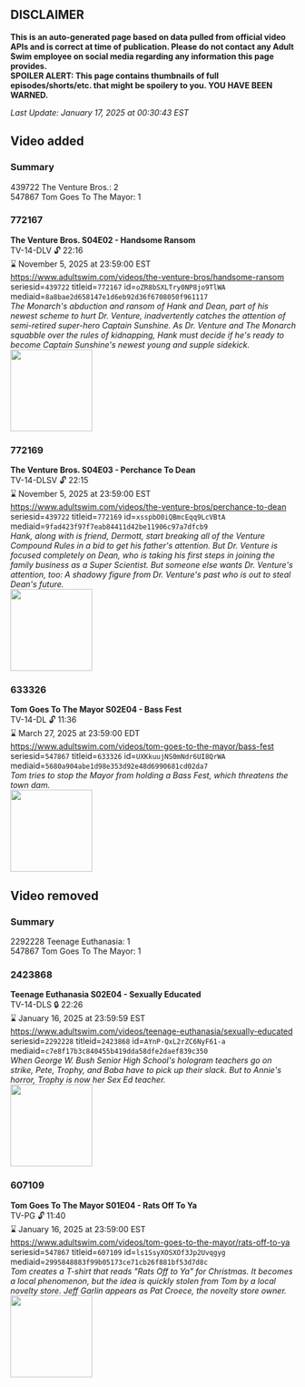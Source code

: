 ## DISCLAIMER
**This is an auto-generated page based on data pulled from official video APIs and is correct at time of publication. Please do not contact any Adult Swim employee on social media regarding any information this page provides.**  
**SPOILER ALERT: This page contains thumbnails of full episodes/shorts/etc. that might be spoilery to you. YOU HAVE BEEN WARNED.**  

_Last Update: January 17, 2025 at 00:30:43 EST_
## Video added
### Summary
439722 The Venture Bros.: 2  
547867 Tom Goes To The Mayor: 1  
### 772167
**The Venture Bros. S04E02 - Handsome Ransom**  
TV-14-DLV 🔓 22:16  
⌛ November 5, 2025 at 23:59:00 EST  
https://www.adultswim.com/videos/the-venture-bros/handsome-ransom  
seriesid=`439722` titleid=`772167` id=`oZR8bSXLTry0NP8jo9TlWA` mediaid=`8a8bae2d658147e1d6eb92d36f6708050f961117`  
_The Monarch's abduction and ransom of Hank and Dean, part of his newest scheme to hurt Dr. Venture, inadvertently catches the attention of semi-retired super-hero Captain Sunshine. As Dr. Venture and The Monarch squabble over the rules of kidnapping, Hank must decide if he's ready to become Captain Sunshine's newest young and supple sidekick._  
<a href="https://media.cdn.adultswim.com/uploads/20210106/thumbnails/2_2116145487-venture_140_dst_cid-NXJM.jpg"><img src="https://media.cdn.adultswim.com/uploads/20210106/thumbnails/2_2116145487-venture_140_dst_cid-NXJM.jpg" height="144px" /></a>
### 772169
**The Venture Bros. S04E03 - Perchance To Dean**  
TV-14-DLSV 🔓 22:15  
⌛ November 5, 2025 at 23:59:00 EST  
https://www.adultswim.com/videos/the-venture-bros/perchance-to-dean  
seriesid=`439722` titleid=`772169` id=`xsspbO0iQBmcEqq9LcVBtA` mediaid=`9fad423f97f7eab84411d42be11906c97a7dfcb9`  
_Hank, along with is friend, Dermott, start breaking all of the Venture Compound Rules in a bid to get his father's attention.  But Dr. Venture is focused completely on Dean, who is taking his first steps in joining the family business as a Super Scientist. But someone else wants Dr. Venture's attention, too: A shadowy figure from Dr. Venture's past who is out to steal Dean's future._  
<a href="https://media.cdn.adultswim.com/uploads/20210106/thumbnails/2_211614623-venture_142_bim_V60N.jpg"><img src="https://media.cdn.adultswim.com/uploads/20210106/thumbnails/2_211614623-venture_142_bim_V60N.jpg" height="144px" /></a>
### 633326
**Tom Goes To The Mayor S02E04 - Bass Fest**  
TV-14-DL 🔓 11:36  
⌛ March 27, 2025 at 23:59:00 EDT  
https://www.adultswim.com/videos/tom-goes-to-the-mayor/bass-fest  
seriesid=`547867` titleid=`633326` id=`UXKkuujNS0mNdr6UI8QrWA` mediaid=`5680a904abe1d98e353d92e48d6990681cd02da7`  
_Tom tries to stop the Mayor from holding a Bass Fest, which threatens the town dam._  
<a href="https://media.cdn.adultswim.com/uploads/20210107/thumbnails/2_2117953598-tgttm_017.jpg"><img src="https://media.cdn.adultswim.com/uploads/20210107/thumbnails/2_2117953598-tgttm_017.jpg" height="144px" /></a>
## Video removed
### Summary
2292228 Teenage Euthanasia: 1  
547867 Tom Goes To The Mayor: 1  
### 2423868
**Teenage Euthanasia S02E04 - Sexually Educated**  
TV-14-DLS 🔒 22:26  
⌛ January 16, 2025 at 23:59:59 EST  
https://www.adultswim.com/videos/teenage-euthanasia/sexually-educated  
seriesid=`2292228` titleid=`2423868` id=`AYnP-QxL2rZC6NyF61-a` mediaid=`c7e8f17b3c840455b419dda58dfe2daef839c350`  
_When George W. Bush Senior High School's hologram teachers go on strike, Pete, Trophy, and Baba have to pick up their slack. But to Annie's horror, Trophy is now her Sex Ed teacher._  
<a href="https://media.cdn.adultswim.com/uploads/20230807/thumbnails/2_238782921-TE_S2_EP204_STILL_230215_DB_110.jpg"><img src="https://media.cdn.adultswim.com/uploads/20230807/thumbnails/2_238782921-TE_S2_EP204_STILL_230215_DB_110.jpg" height="144px" /></a>
### 607109
**Tom Goes To The Mayor S01E04 - Rats Off To Ya**  
TV-PG 🔓 11:40  
⌛ January 16, 2025 at 23:59:00 EST  
https://www.adultswim.com/videos/tom-goes-to-the-mayor/rats-off-to-ya  
seriesid=`547867` titleid=`607109` id=`ls1SsyXOSXOf3Jp2Uvqgyg` mediaid=`2995848883f99b05173ce71cb26f881bf53d7d8c`  
_Tom creates a T-shirt that reads "Rats Off to Ya" for Christmas. It becomes a local phenomenon, but the idea is quickly stolen from Tom by a local novelty store.  Jeff Garlin appears as Pat Croece, the novelty store owner._  
<a href="https://media.cdn.adultswim.com/uploads/20210107/thumbnails/2_2117835245-tgttm_004.jpg"><img src="https://media.cdn.adultswim.com/uploads/20210107/thumbnails/2_2117835245-tgttm_004.jpg" height="144px" /></a>
